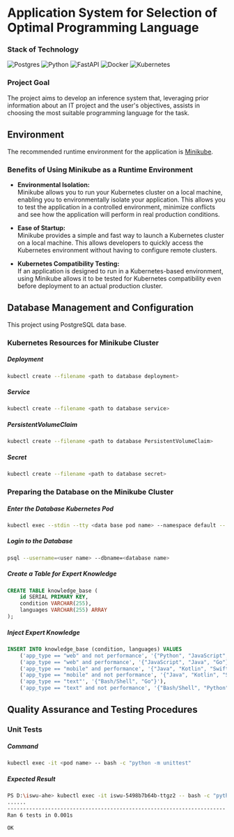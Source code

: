# Application System for Selection of Optimal Programming Language

### Stack of Technology
![Postgres](https://img.shields.io/badge/postgres-%23316192.svg?style=for-the-badge&logo=postgresql&logoColor=white)
![Python](https://img.shields.io/badge/python-3670A0?style=for-the-badge&logo=python&logoColor=ffdd54)
![FastAPI](https://img.shields.io/badge/FastAPI-005571?style=for-the-badge&logo=fastapi)
![Docker](https://img.shields.io/badge/docker-%230db7ed.svg?style=for-the-badge&logo=docker&logoColor=white)
![Kubernetes](https://img.shields.io/badge/kubernetes-%23326ce5.svg?style=for-the-badge&logo=kubernetes&logoColor=white)

### Project Goal
The project aims to develop an inference system that, leveraging prior information about an IT project and the user's objectives, assists in choosing the most suitable programming language for the task.

## Environment

The recommended runtime environment for the application is [Minikube](https://minikube.sigs.k8s.io/docs/start/ "Minikube docs start").

### Benefits of Using Minikube as a Runtime Environment

- <b>Environmental Isolation:</b><br>
  Minikube allows you to run your Kubernetes cluster on a local machine, enabling you to environmentally isolate your application. This allows you to test the application in a controlled environment, minimize conflicts and see how the application will perform in real production conditions.

- <b> Ease of Startup:</b><br>
Minikube provides a simple and fast way to launch a Kubernetes cluster on a local machine. This allows developers to quickly access the Kubernetes environment without having to configure remote clusters.

- <b>Kubernetes Compatibility Testing:</b><br>
If an application is designed to run in a Kubernetes-based environment, using Minikube allows it to be tested for Kubernetes compatibility even before deployment to an actual production cluster.


## Database Management and Configuration

This project using PostgreSQL data base.

### Kubernetes Resources for Minikube Cluster

##### Deployment
```bash
kubectl create --filename <path to database deployment>
```

##### Service
```bash
kubectl create --filename <path to database service>
```

##### PersistentVolumeClaim
```bash
kubectl create --filename <path to database PersistentVolumeClaim>
```

##### Secret
```bash
kubectl create --filename <path to database secret>
```

### Preparing the Database on the Minikube Cluster

##### Enter the Database Kubernetes Pod
```bash
kubectl exec --stdin --tty <data base pod name> --namespace default -- bash
```

##### Login to the Database
```bash
psql --username=<user name> --dbname=<database name>
```

##### Create a Table for Expert Knowledge
```sql
CREATE TABLE knowledge_base (
    id SERIAL PRIMARY KEY,
    condition VARCHAR(255),
    languages VARCHAR(255) ARRAY
);
```

##### Inject Expert Knowledge
```sql
INSERT INTO knowledge_base (condition, languages) VALUES
    ('app_type == "web" and not performance', '{"Python", "JavaScript", "Java", "Ruby", "PHP", "Go"}'),
    ('app_type == "web" and performance', '{"JavaScript", "Java", "Go"}'),
    ('app_type == "mobile" and performance', '{"Java", "Kotlin", "Swift"}'),
    ('app_type == "mobile" and not performance', '{"Java", "Kotlin", "Swift", "Objective-C", "Flutter", "React-Native"}'),
    ('app_type == "text"', '{"Bash/Shell", "Go"}'),
    ('app_type == "text" and not performance', '{"Bash/Shell", "Python", "Perl", "Lua", "Go"}');
```

## Quality Assurance and Testing Procedures

### Unit Tests

##### Command
```bash
kubectl exec -it <pod name> -- bash -c "python -m unittest"
```

##### Expected Result
```bash
PS D:\iswu-ahe> kubectl exec -it iswu-5498b7b64b-ttgz2 -- bash -c "python -m unittest"
......
----------------------------------------------------------------------
Ran 6 tests in 0.001s

OK
```